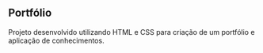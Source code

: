 ## Portfólio

Projeto desenvolvido utilizando HTML e CSS para criação de um portfólio e aplicação de conhecimentos.
